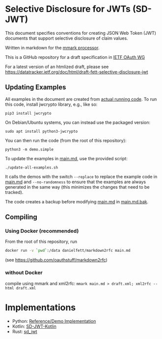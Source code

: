 # Selective Disclosure for JWTs (SD-JWT)

This document specifies conventions for creating JSON Web Token (JWT)
documents that support selective disclosure of claim values. 

Written in markdown for the [mmark processor](https://github.com/mmarkdown/mmark).

This is a GitHub repository for a draft specification in [IETF OAuth WG](https://datatracker.ietf.org/doc/draft-fett-oauth-selective-disclosure-jwt/)

For a latest version of an htmlized draft, please see https://datatracker.ietf.org/doc/html/draft-fett-selective-disclosure-jwt

## Updating Examples

All examples in the document are created from [actual running code](demo/simple.py). To run this code, install jwcrypto library, e.g., like so:
```
pip3 install jwcrypto
```

On Debian/Ubuntu systems, you can instead use the packaged version:
```
sudo apt install python3-jwcrypto
```

You can then run the code (from the root of this repository):
```
python3 -m demo.simple
```

To update the examples in [main.md](main.md), use the provided script:
```
./update-all-examples.sh
```

It calls the demos with the switch `--replace` to replace the example code in
[main.md](main.md) and `--no-randomness` to ensure that the examples are always
generated in the same way (this minimizes the changes that need to be tracked).

The code creates a backup before modifying [main.md](main.md) in [main.md.bak](main.md.bak).

## Compiling

### Using Docker (recommended)
From the root of this repository, run
```bash
docker run -v `pwd`:/data danielfett/markdown2rfc main.md
```
(see https://github.com/oauthstuff/markdown2rfc)

### without Docker
compile using mmark and xml2rfc: `mmark main.md > draft.xml; xml2rfc --html draft.xml`

# Implementations

 * Python: [Reference/Demo Implementation](https://github.com/oauthstuff/draft-selective-disclosure-jwt)
 * Kotlin: [SD-JWT-Kotlin](https://github.com/IDunion/SD-JWT-Kotlin)
 * Rust: [sd_jwt](https://github.com/kushaldas/sd_jwt)

